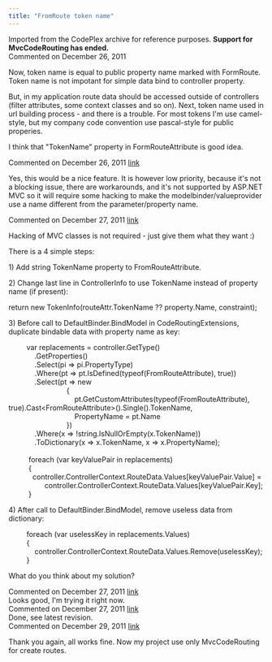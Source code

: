 ```yaml
---
title: "FromRoute token name"
---
```

<div class="note">
   Imported from the CodePlex archive for reference purposes. <b>Support for MvcCodeRouting has ended.</b></div>
<div id="post717155" class="discussion-comment op">
   <div class="discussion-header">Commented on 
      <time datetime="2011-12-26T03:46:42.707-08:00" title="2011-12-26T03:46:42.707-08:00">December 26, 2011</time>
   </div>
   <div class="discussion-message">
<p>Now, token name is equal to public property name marked with FormRoute. Token name is not impotant for simple data bind to controller property.</p>
<p>But, in my application route data should be accessed outside of controllers (filter attributes, some context classes and so on). Next, token name used in url building process - and there is a trouble. For most tokens I'm use camel-style, but my company code
 convention use pascal-style for public properies.</p>
<p>I think that &quot;TokenName&quot; property in FormRouteAttribute is good idea.</p>
</div>
</div>
<div id="post717283" class="discussion-comment">
   <div class="discussion-header">Commented on 
      <time datetime="2011-12-26T16:24:10.007-08:00" title="2011-12-26T16:24:10.007-08:00">December 26, 2011</time> <a href="#post717283" class="post-link">link</a></div>
   <div class="discussion-message"><p>Yes, this would be a nice feature. It is however low priority, because it's not a blocking issue, there are workarounds, and it's not supported by ASP.NET MVC so it will require some hacking to make the modelbinder/valueprovider use a name different from the parameter/property name.</p></div>
</div>
<div id="post717394" class="discussion-comment">
   <div class="discussion-header">Commented on 
      <time datetime="2011-12-27T02:53:57.58-08:00" title="2011-12-27T02:53:57.58-08:00">December 27, 2011</time> <a href="#post717394" class="post-link">link</a></div>
   <div class="discussion-message"><p>Hacking of MVC classes is not required - just give them what they want :)</p>
<p>There is a 4 simple steps:</p>
<p>1) Add string TokenName property to FromRouteAttribute.</p>
<p>2) Change last line in ControllerInfo to use TokenName instead of property name (if present):</p>
<p>return new TokenInfo(routeAttr.TokenName ?? property.Name, constraint);</p>
<p>3) Before call to DefaultBinder.BindModel in CodeRoutingExtensions, duplicate bindable data with property name as key:</p>
<p>&nbsp;&nbsp;&nbsp; &nbsp;&nbsp;&nbsp;&nbsp; var replacements = controller.GetType()<br />&nbsp;&nbsp;&nbsp; &nbsp;&nbsp;&nbsp; &nbsp;&nbsp;&nbsp; &nbsp;.GetProperties()<br />&nbsp;&nbsp;&nbsp; &nbsp;&nbsp;&nbsp; &nbsp;&nbsp;&nbsp; &nbsp;.Select(pi =&gt; pi.PropertyType)<br />&nbsp;&nbsp;&nbsp; &nbsp;&nbsp;&nbsp; &nbsp;&nbsp;&nbsp; &nbsp;.Where(pt =&gt; pt.IsDefined(typeof(FromRouteAttribute), true))<br />&nbsp;&nbsp;&nbsp; &nbsp;&nbsp;&nbsp; &nbsp;&nbsp;&nbsp; &nbsp;.Select(pt =&gt; new<br />&nbsp;&nbsp;&nbsp; &nbsp;&nbsp;&nbsp; &nbsp;&nbsp;&nbsp; &nbsp;&nbsp;&nbsp; &nbsp;&nbsp;&nbsp; &nbsp;&nbsp;&nbsp; &nbsp;&nbsp;&nbsp; &nbsp;{<br />&nbsp;&nbsp;&nbsp; &nbsp;&nbsp;&nbsp; &nbsp;&nbsp;&nbsp; &nbsp;&nbsp;&nbsp; &nbsp;&nbsp;&nbsp; &nbsp;&nbsp;&nbsp; &nbsp;&nbsp;&nbsp; &nbsp;&nbsp;&nbsp; &nbsp;pt.GetCustomAttributes(typeof(FromRouteAttribute), true).Cast&lt;FromRouteAttribute&gt;().Single().TokenName,<br />&nbsp;&nbsp;&nbsp; &nbsp;&nbsp;&nbsp; &nbsp;&nbsp;&nbsp; &nbsp;&nbsp;&nbsp; &nbsp;&nbsp;&nbsp; &nbsp;&nbsp;&nbsp; &nbsp;&nbsp;&nbsp; &nbsp;&nbsp;&nbsp; &nbsp;PropertyName = pt.Name<br />&nbsp;&nbsp;&nbsp; &nbsp;&nbsp;&nbsp; &nbsp;&nbsp;&nbsp; &nbsp;&nbsp;&nbsp; &nbsp;&nbsp;&nbsp; &nbsp;&nbsp;&nbsp; &nbsp;&nbsp;&nbsp; &nbsp;})<br />&nbsp;&nbsp;&nbsp; &nbsp;&nbsp;&nbsp; &nbsp;&nbsp;&nbsp; &nbsp;.Where(x =&gt; !string.IsNullOrEmpty(x.TokenName))<br />&nbsp;&nbsp;&nbsp; &nbsp;&nbsp;&nbsp; &nbsp;&nbsp;&nbsp; &nbsp;.ToDictionary(x =&gt; x.TokenName, x =&gt; x.PropertyName);<br /><br />&nbsp;&nbsp;&nbsp;&nbsp;&nbsp; &nbsp;&nbsp;&nbsp; foreach (var keyValuePair in replacements)<br />&nbsp;&nbsp;&nbsp;&nbsp;&nbsp; &nbsp;&nbsp;&nbsp; {<br />&nbsp;&nbsp;&nbsp; &nbsp;&nbsp;&nbsp; &nbsp;&nbsp;&nbsp; controller.ControllerContext.RouteData.Values[keyValuePair.Value] =<br />&nbsp;&nbsp;&nbsp;&nbsp;&nbsp; &nbsp;&nbsp;&nbsp; &nbsp;&nbsp;&nbsp; &nbsp;&nbsp;&nbsp; controller.ControllerContext.RouteData.Values[keyValuePair.Key];<br />&nbsp;&nbsp;&nbsp;&nbsp;&nbsp; &nbsp;&nbsp;&nbsp; }</p>
<p>4) After call to DefaultBinder.BindModel, remove useless data from dictionary:</p>
<p>&nbsp;&nbsp;&nbsp; &nbsp;&nbsp;&nbsp;&nbsp; foreach (var uselessKey in replacements.Values)<br />&nbsp;&nbsp;&nbsp; &nbsp;&nbsp;&nbsp; &nbsp;{<br />&nbsp;&nbsp;&nbsp; &nbsp;&nbsp;&nbsp; &nbsp;&nbsp;&nbsp; &nbsp;controller.ControllerContext.RouteData.Values.Remove(uselessKey);<br />&nbsp;&nbsp;&nbsp; &nbsp;&nbsp;&nbsp; &nbsp;}</p>
<p>What do you think about my solution?</p></div>
</div>
<div id="post717552" class="discussion-comment">
   <div class="discussion-header">Commented on 
      <time datetime="2011-12-27T13:09:53.34-08:00" title="2011-12-27T13:09:53.34-08:00">December 27, 2011</time> <a href="#post717552" class="post-link">link</a></div>
   <div class="discussion-message">Looks good, I'm trying it right now.</div>
</div>
<div id="post717712" class="discussion-comment">
   <div class="discussion-header">Commented on 
      <time datetime="2011-12-27T20:41:23.087-08:00" title="2011-12-27T20:41:23.087-08:00">December 27, 2011</time> <a href="#post717712" class="post-link">link</a></div>
   <div class="discussion-message">Done, see latest revision.</div>
</div>
<div id="post718327" class="discussion-comment">
   <div class="discussion-header">Commented on 
      <time datetime="2011-12-29T07:49:31.787-08:00" title="2011-12-29T07:49:31.787-08:00">December 29, 2011</time> <a href="#post718327" class="post-link">link</a></div>
   <div class="discussion-message"><p>Thank you again, all works fine. Now my project use only MvcCodeRouting for create routes.</p></div>
</div>